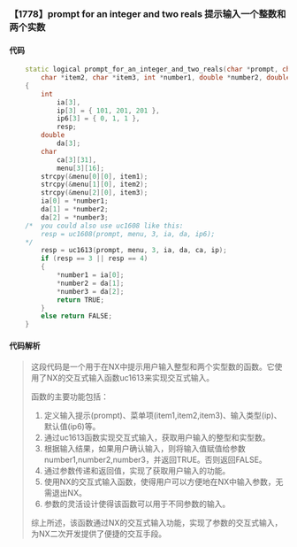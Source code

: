 ### 【1778】prompt for an integer and two reals 提示输入一个整数和两个实数

#### 代码

```cpp
    static logical prompt_for_an_integer_and_two_reals(char *prompt, char *item1,  
        char *item2, char *item3, int *number1, double *number2, double *number3)  
    {  
        int  
            ia[3],  
            ip[3] = { 101, 201, 201 },  
            ip6[3] = { 0, 1, 1 },  
            resp;  
        double  
            da[3];  
        char  
            ca[3][31],  
            menu[3][16];  
        strcpy(&menu[0][0], item1);  
        strcpy(&menu[1][0], item2);  
        strcpy(&menu[2][0], item3);  
        ia[0] = *number1;  
        da[1] = *number2;  
        da[2] = *number3;  
    /*  you could also use uc1608 like this:  
        resp = uc1608(prompt, menu, 3, ia, da, ip6);  
    */  
        resp = uc1613(prompt, menu, 3, ia, da, ca, ip);  
        if (resp == 3 || resp == 4)  
        {  
            *number1 = ia[0];  
            *number2 = da[1];  
            *number3 = da[2];  
            return TRUE;  
        }  
        else return FALSE;  
    }

```

#### 代码解析

> 这段代码是一个用于在NX中提示用户输入整型和两个实型数的函数。它使用了NX的交互式输入函数uc1613来实现交互式输入。
>
> 函数的主要功能包括：
>
> 1. 定义输入提示(prompt)、菜单项(item1,item2,item3)、输入类型(ip)、默认值(ip6)等。
> 2. 通过uc1613函数实现交互式输入，获取用户输入的整型和实型数。
> 3. 根据输入结果，如果用户确认输入，则将输入值赋值给参数number1,number2,number3，并返回TRUE。否则返回FALSE。
> 4. 通过参数传递和返回值，实现了获取用户输入的功能。
> 5. 使用NX的交互式输入函数，使得用户可以方便地在NX中输入参数，无需退出NX。
> 6. 参数的灵活设计使得该函数可以用于不同参数的输入。
>
> 综上所述，该函数通过NX的交互式输入功能，实现了参数的交互式输入，为NX二次开发提供了便捷的交互手段。
>
